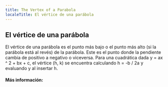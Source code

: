 ```yaml
---
title: The Vertex of a Parabola
localeTitle: El vértice de una parábola
---
```

## El vértice de una parábola

El vértice de una parábola es el punto más bajo o el punto más alto (si la parábola está al revés) de la parábola. Este es el punto donde la pendiente cambia de positivo a negativo o viceversa. Para una cuadrática dada y = ax ^ 2 + bx + c, el vértice (h, k) se encuentra calculando h = -b / 2a y evaluando y al insertar h.

#### Más información:
